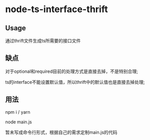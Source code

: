 
# node-ts-interface-thrift

## Usage

  通过thrift文件生成ts所需要的接口文件

## 缺点

  对于optional和required目前的处理方式是直接去掉，不是特别合理;

  ts的interface不能设置默认值，所以thrift中的默认值也是直接去掉处理;

## 用法

  npm i / yarn

  node main.js

  暂未写成命令行形式，根据自己的需求定制main.js的代码
